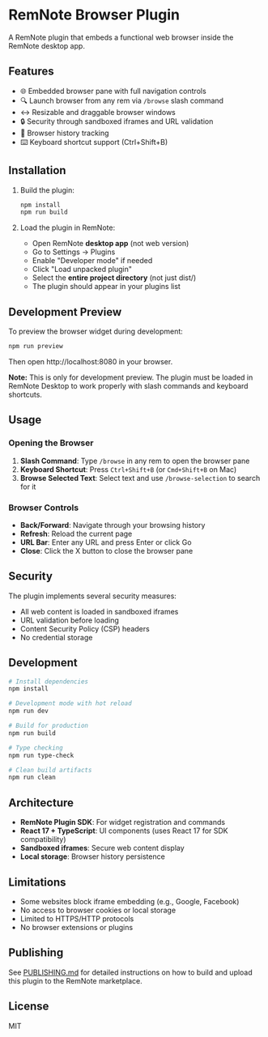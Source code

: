# RemNote Browser Plugin

A RemNote plugin that embeds a functional web browser inside the RemNote desktop app.

## Features

- 🌐 Embedded browser pane with full navigation controls
- 🔍 Launch browser from any rem via `/browse` slash command
- ↔️ Resizable and draggable browser windows
- 🔒 Security through sandboxed iframes and URL validation
- 📜 Browser history tracking
- ⌨️ Keyboard shortcut support (Ctrl+Shift+B)

## Installation

1. Build the plugin:
   ```bash
   npm install
   npm run build
   ```

2. Load the plugin in RemNote:
   - Open RemNote **desktop app** (not web version)
   - Go to Settings → Plugins
   - Enable "Developer mode" if needed
   - Click "Load unpacked plugin"
   - Select the **entire project directory** (not just dist/)
   - The plugin should appear in your plugins list

## Development Preview

To preview the browser widget during development:

```bash
npm run preview
```

Then open http://localhost:8080 in your browser. 

**Note:** This is only for development preview. The plugin must be loaded in RemNote Desktop to work properly with slash commands and keyboard shortcuts.

## Usage

### Opening the Browser

1. **Slash Command**: Type `/browse` in any rem to open the browser pane
2. **Keyboard Shortcut**: Press `Ctrl+Shift+B` (or `Cmd+Shift+B` on Mac)
3. **Browse Selected Text**: Select text and use `/browse-selection` to search for it

### Browser Controls

- **Back/Forward**: Navigate through your browsing history
- **Refresh**: Reload the current page
- **URL Bar**: Enter any URL and press Enter or click Go
- **Close**: Click the X button to close the browser pane

## Security

The plugin implements several security measures:
- All web content is loaded in sandboxed iframes
- URL validation before loading
- Content Security Policy (CSP) headers
- No credential storage

## Development

```bash
# Install dependencies
npm install

# Development mode with hot reload
npm run dev

# Build for production
npm run build

# Type checking
npm run type-check

# Clean build artifacts
npm run clean
```

## Architecture

- **RemNote Plugin SDK**: For widget registration and commands
- **React 17 + TypeScript**: UI components (uses React 17 for SDK compatibility)
- **Sandboxed iframes**: Secure web content display
- **Local storage**: Browser history persistence

## Limitations

- Some websites block iframe embedding (e.g., Google, Facebook)
- No access to browser cookies or local storage
- Limited to HTTPS/HTTP protocols
- No browser extensions or plugins

## Publishing

See [PUBLISHING.md](PUBLISHING.md) for detailed instructions on how to build and upload this plugin to the RemNote marketplace.

## License

MIT